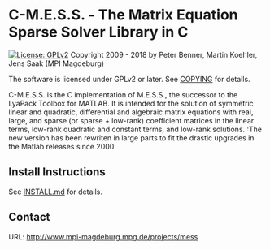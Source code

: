 [GPLV2]: https://www.gnu.org/licenses/old-licenses/gpl-2.0.en.html
[BGPLV2]: https://img.shields.io/badge/License-GPL%20v2-blue.svg

[GPLV3]: https://www.gnu.org/licenses/gpl-3.0
[BGPLV3]: https://img.shields.io/badge/License-GPL%20v3-blue.svg



C-M.E.S.S. - The Matrix Equation Sparse Solver Library in C
============================================================

[![License: GPLv2][BGPLV2]][GPLV2] Copyright 2009 - 2018
 by Peter Benner, Martin Koehler, Jens Saak (MPI Magdeburg)

The software is licensed under GPLv2 or later. See [COPYING](COPYING) for
details.

C-M.E.S.S. is the C implementation of M.E.S.S., the successor to the LyaPack
Toolbox for MATLAB.  It is intended for the solution of symmetric linear and
quadratic, differential and algebraic matrix equations with real, large, and
sparse (or sparse + low-rank) coefficient matrices in the linear terms, low-rank
quadratic and constant terms, and low-rank solutions.  :The new version has been
rewriten in large parts to fit the drastic upgrades in the Matlab releases since
2000.

## Install Instructions

See [INSTALL.md](INSTALL.md) for details.


## Contact

URL: http://www.mpi-magdeburg.mpg.de/projects/mess
